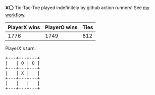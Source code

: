 :x::o: Tic-Tac-Toe played indefinitely by github action runners! See [my workflow](.github/workflows/play.yaml).

|PlayerX wins|PlayerO wins|Ties|
|-|-|-|
|1776|1749|812|

PlayerX's turn.

<pre>
+---+---+---+
|   | O | O |
+---+---+---+
|   | X |   |
+---+---+---+
|   |   |   |
+---+---+---+
</pre>
